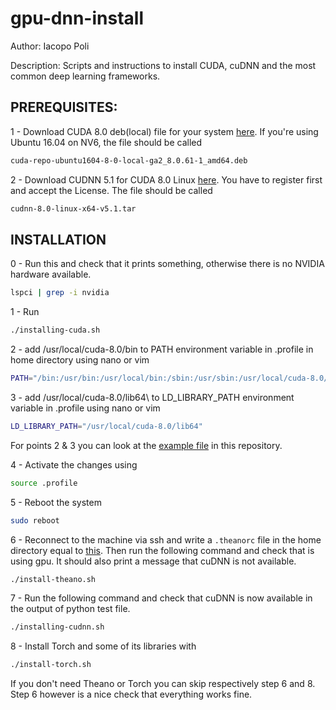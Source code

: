 # gpu-dnn-install
Author: Iacopo Poli

Description: Scripts and instructions to install CUDA, cuDNN and the most common deep learning frameworks.

## PREREQUISITES:

1 - Download CUDA 8.0 deb(local) file for your system [here](https://developer.nvidia.com/cuda-downloads). If you're using Ubuntu 16.04 on NV6, the file should be called

```bash
cuda-repo-ubuntu1604-8-0-local-ga2_8.0.61-1_amd64.deb
```

2 - Download CUDNN 5.1 for CUDA 8.0 Linux [here](https://developer.nvidia.com/rdp/cudnn-download). You have to register first and accept the License. The file should be called
        
```bash
cudnn-8.0-linux-x64-v5.1.tar
```

## INSTALLATION

0 - Run this and check that it prints something, otherwise there is no NVIDIA hardware available.

```bash
lspci | grep -i nvidia
```
   
1 - Run 

```bash
./installing-cuda.sh
```

2 - add /usr/local/cuda-8.0/bin to PATH environment variable in .profile in home directory using nano or vim

```bash
PATH="/bin:/usr/bin:/usr/local/bin:/sbin:/usr/sbin:/usr/local/cuda-8.0/bin"
```

3 - add /usr/local/cuda-8.0/lib64\ to LD_LIBRARY_PATH environment variable in .profile using nano or vim
   
```bash
LD_LIBRARY_PATH="/usr/local/cuda-8.0/lib64"
```

For points 2 & 3 you can look at the [example file](https://github.com/iacolippo/gpu-dnn-install/blob/master/.profile) in this repository.

4 - Activate the changes using

```bash
source .profile
```

5 - Reboot the system
        
```bash
sudo reboot
```
        
6 - Reconnect to the machine via ssh and write a ```.theanorc``` file in the home directory equal to [this](https://github.com/iacolippo/gpu-dnn-install/blob/master/.theanorc). Then run the following command and check that is using gpu. It should also print a message that cuDNN is not available.
        
```bash
./install-theano.sh
```

7 - Run the following command and check that cuDNN is now available in the output of python test file.
        
```bash
./installing-cudnn.sh
```
        
8 - Install Torch and some of its libraries with 

```bash
./install-torch.sh
```

If you don't need Theano or Torch you can skip respectively step 6 and 8. Step 6 however is a nice check that everything works fine.
